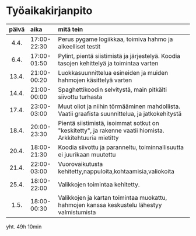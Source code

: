 # Työaikakirjanpito

| päivä | aika | mitä tein  |
| :----:|:-----| :-----|
| 4.4. |17:00-22:30 | Perus pygame logiikkaa, toimiva hahmo ja alkeelliset testit |
| 6.4. |17:00-01:50 | Pylint, pientä siistimistä ja järjestelyä. Koodia tasojen kehittelyä ja toimintaa varten |
| 13.4.|21:00-00:20 | Luokkasuunnittelua esineiden ja muiden hahmojen käsittelyä varten |
| 14.4.|21:00-00:00 | Spaghettikoodin selvitystä, main pitkälti siivottu turhasta |
| 17.4.|23:00-03:00 | Muut oliot ja niihin törmääminen mahdollista. Vaatii graafista suunnittelua, ja jatkokehitystä |
| 18.4.|20:00-23:30 | Pientä siistimistä, isoimmat sotkut on "keskitetty", ja rakenne vaatii hiomista. Arkkitehtuuria mietitty |
| 20.4.|18:00-21:30 | Koodia siivottu ja paranneltu, toiminnallisuutta ei juurikaan muutettu |
| 21.4.|22:00-03:00 | Vuorovaikutusta kehitetty,nappuloita,kohtaamisia,valiokoita |
| 25.4.|18:00-22:00 | Valikkojen toimintaa kehitetty. |
| 1.5.|18:00-00:30 | Valikkojen ja kartan toimintaa muokattu, hahmojen kanssa keskustelu lähestyy valmistumista |

yht. 49h 10min